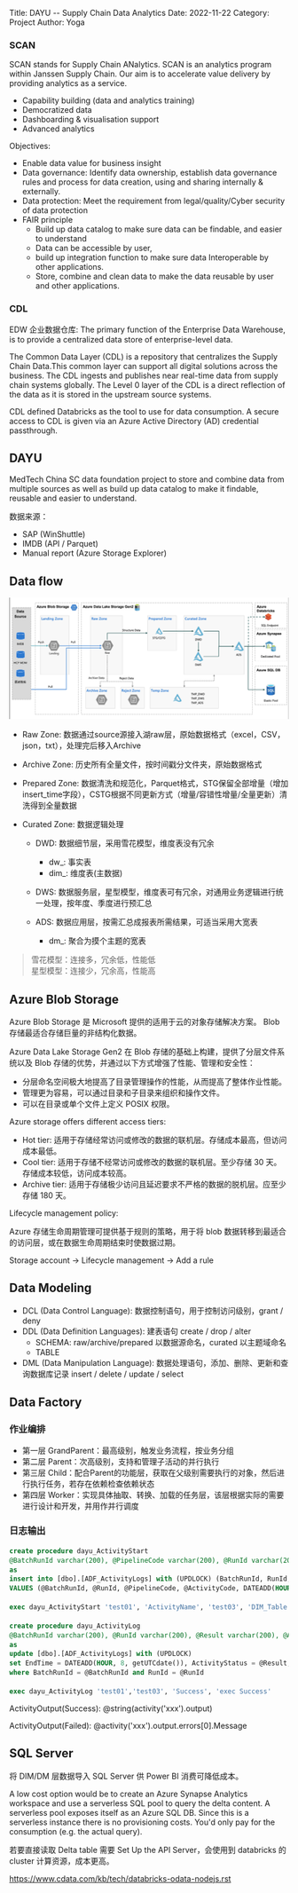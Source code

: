 Title: DAYU -- Supply Chain Data Analytics
Date: 2022-11-22
Category: Project
Author: Yoga

### SCAN

SCAN stands for Supply Chain ANalytics. SCAN is an analytics program within Janssen Supply Chain. Our aim is to accelerate value delivery by providing analytics as a service. 

* Capability building (data and analytics training)
* Democratized data
* Dashboarding & visualisation support
* Advanced analytics

Objectives:

* Enable data value for business insight
* Data governance: Identify data ownership, establish data governance rules and process for data creation, using
and sharing internally & externally.
* Data protection: Meet the requirement from legal/quality/Cyber security of data protection
* FAIR principle
    * Build up data catalog to make sure data can be findable, and easier to understand
    * Data can be accessible by user,
    * build up integration function to make sure data Interoperable by other applications.
    * Store, combine and clean data to make the data reusable by user and other applications. 

### CDL 

EDW 企业数据仓库: The primary function of the Enterprise Data Warehouse, is to provide a centralized data store of enterprise-level data.

The Common Data Layer (CDL) is a repository that centralizes the Supply Chain Data.This common layer can support all digital solutions across the business. The CDL ingests and publishes near real-time data from supply chain systems globally. The Level 0 layer of the CDL is a direct reflection of the data as it is stored in the upstream source systems.

CDL defined Databricks as the tool to use for data consumption. A secure access to CDL is given via an Azure Active Directory (AD) credential passthrough.

## DAYU

MedTech China SC data foundation project to store and combine data from multiple sources as well as build up data catalog to make it findable, reusable and easier to understand.


数据来源：

* SAP (WinShuttle)
* IMDB (API / Parquet)
* Manual report (Azure Storage Explorer)

## Data flow

![dataflow](img/dayu1.png)

* Raw Zone: 数据通过source源接入湖raw层，原始数据格式（excel，CSV，json，txt），处理完后移入Archive

* Archive Zone: 历史所有全量文件，按时间戳分文件夹，原始数据格式

* Prepared Zone: 数据清洗和规范化，Parquet格式，STG保留全部增量（增加insert_time字段），CSTG根据不同更新方式（增量/容错性增量/全量更新）清洗得到全量数据

* Curated Zone: 数据逻辑处理

    * DWD: 数据细节层，采用雪花模型，维度表没有冗余
        * dw_: 事实表
        * dim_: 维度表(主数据)

    * DWS: 数据服务层，星型模型，维度表可有冗余，对通用业务逻辑进行统一处理，按年度、季度进行预汇总

    * ADS: 数据应用层，按需汇总成报表所需结果，可适当采用大宽表
        * dm_: 聚合为摸个主题的宽表

> 雪花模型：连接多，冗余低，性能低 <br/>星型模型：连接少，冗余高，性能高

## Azure Blob Storage

Azure Blob Storage 是 Microsoft 提供的适用于云的对象存储解决方案。 Blob 存储最适合存储巨量的非结构化数据。

Azure Data Lake Storage Gen2 在 Blob 存储的基础上构建，提供了分层文件系统以及 Blob 存储的优势，并通过以下方式增强了性能、管理和安全性：

* 分层命名空间极大地提高了目录管理操作的性能，从而提高了整体作业性能。
* 管理更为容易，可以通过目录和子目录来组织和操作文件。
* 可以在目录或单个文件上定义 POSIX 权限。

Azure storage offers different access tiers:

* Hot tier: 适用于存储经常访问或修改的数据的联机层。存储成本最高，但访问成本最低。
* Cool tier: 适用于存储不经常访问或修改的数据的联机层。至少存储 30 天。存储成本较低，访问成本较高。
* Archive tier: 适用于存储极少访问且延迟要求不严格的数据的脱机层。应至少存储 180 天。

Lifecycle management policy:

Azure 存储生命周期管理可提供基于规则的策略，用于将 blob 数据转移到最适合的访问层，或在数据生命周期结束时使数据过期。

Storage account -> Lifecycle management -> Add a rule

## Data Modeling

* DCL (Data Control Language): 数据控制语句，用于控制访问级别，grant / deny
* DDL (Data Definition Languages): 建表语句 create / drop / alter
    * SCHEMA: raw/archive/prepared 以数据源命名，curated 以主题域命名
    * TABLE
* DML (Data Manipulation Language): 数据处理语句，添加、删除、更新和查询数据库记录 insert / delete / update / select

## Data Factory

### 作业编排

* 第一层 GrandParent：最高级别，触发业务流程，按业务分组
* 第二层 Parent：次高级别，支持和管理子活动的并行执行
* 第三层 Child：配合Parent的功能层，获取在父级别需要执行的对象，然后进行执行任务，若存在依赖检查依赖状态
* 第四层 Worker：实现具体抽取、转换、加载的任务层，该层根据实际的需要进行设计和开发，并用作并行调度

### 日志输出

```sql
create procedure dayu_ActivityStart 
@BatchRunId varchar(200), @PipelineCode varchar(200), @RunId varchar(200), @ActivityCode varchar(200)
as
insert into [dbo].[ADF_ActivityLogs] with (UPDLOCK) (BatchRunId, RunId, PipelineCode, ActivityCode, StartTime) 
VALUES (@BatchRunId, @RunId, @PipelineCode, @ActivityCode, DATEADD(HOUR, 8, getUTCdate()))

exec dayu_ActivityStart 'test01', 'ActivityName', 'test03', 'DIM_Table'

create procedure dayu_ActivityLog 
@BatchRunId varchar(200), @RunId varchar(200), @Result varchar(200), @ActivityOutput varchar(max)
as
update [dbo].[ADF_ActivityLogs] with (UPDLOCK)
set EndTime = DATEADD(HOUR, 8, getUTCdate()), ActivityStatus = @Result, ActivityOutput = @ActivityOutput
where BatchRunId = @BatchRunId and RunId = @RunId

exec dayu_ActivityLog 'test01','test03', 'Success', 'exec Success'
```

ActivityOutput(Success): @string(activity('xxx').output)

ActivityOutput(Failed): @activity('xxx').output.errors[0].Message

## SQL Server

将 DIM/DM 层数据导入 SQL Server 供 Power BI 消费可降低成本。

A low cost option would be to create an Azure Synapse Analytics workspace and use a serverless SQL pool to query the delta content. A serverless pool exposes itself as an Azure SQL DB. Since this is a serverless instance there is no provisioning costs. You'd only pay for the consumption (e.g. the actual query).

若要直接读取 Delta table 需要 Set Up the API Server，会使用到 databricks 的cluster 计算资源，成本更高。

https://www.cdata.com/kb/tech/databricks-odata-nodejs.rst
